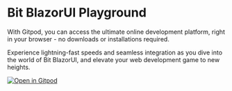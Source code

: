 # Bit BlazorUI Playground

With Gitpod, you can access the ultimate online development platform, right in your browser - no downloads or installations required.

Experience lightning-fast speeds and seamless integration as you dive into the world of Bit BlazorUI, and elevate your web development game to new heights.

[![Open in Gitpod](https://gitpod.io/button/open-in-gitpod.svg)](https://gitpod.io/#https://github.com/bitfoundation/bit-blazorui-playground)
